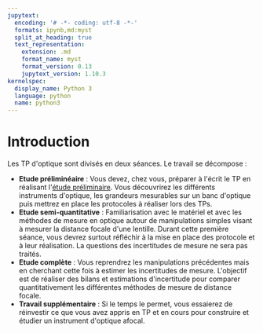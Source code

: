 ```yaml
---
jupytext:
  encoding: '# -*- coding: utf-8 -*-'
  formats: ipynb,md:myst
  split_at_heading: true
  text_representation:
    extension: .md
    format_name: myst
    format_version: 0.13
    jupytext_version: 1.10.3
kernelspec:
  display_name: Python 3
  language: python
  name: python3
---
```


# Introduction

Les TP d'optique sont divisés en deux séances. Le travail se décompose :
* __Etude préliminéaire__ : Vous devez, chez vous, préparer à l'écrit le TP en réalisant l'[étude préliminaire](./notebook/etude_preliminaire.ipynb). Vous découvrirez les différents instruments d'optique, les grandeurs mesurables sur un banc d'optique puis mettrez en place les protocoles à réaliser lors des TPs.
* __Etude semi-quantitative__ : Familiarisation avec le matériel et avec les méthodes de mesure en optique autour de manipulations simples visant à mesurer la distance focale d'une lentille. Durant cette première séance, vous devrez surtout réfléchir à la mise en place des protocole et à leur réalisation. La questions des incertitudes de mesure ne sera pas traités.
* __Etude complète__ : Vous reprendrez les manipulations précédentes mais en cherchant cette fois à estimer les incertitudes de mesure. L'objectif est de réaliser des bilans et estimations d'incertitude pour comparer quantitativement les différentes méthodes de mesure de distance focale.
* __Travail supplémentaire__ : Si le temps le permet, vous essaierez de réinvestir ce que vous avez appris en TP et en cours pour construire et étudier un instrument d'optique afocal.
